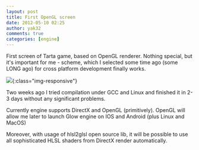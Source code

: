 ```yaml
---
layout: post
title: First OpenGL screen
date: 2012-05-10 02:25
author: yak32
comments: true
categories: [engine]
---
```

First screen of Tarta game, based on OpenGL renderer. Nothing special, but it's important for me - scheme, which I selected some time ago (some LONG ago) for cross platform development finally works.

![](/blog/images/uploads/2012/05/opengl_first_screen1.jpg){:class="img-responsive"}

Two weeks ago I tried compilation under GCC and Linux and finished it in 2-3 days without any significant problems.

Currently engine supports DirectX and OpenGL (primitively). OpenGL will allow me later to launch Glow engine on IOS and Android (plus Linux and MacOS)

Moreover, with usage of hlsl2glsl open source lib, it will be possible to use all sophisticated HLSL shaders from DirectX render automatically.
